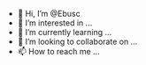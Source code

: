 - 👋 Hi, I’m @Ebusc
- 👀 I’m interested in ...
- 🌱 I’m currently learning ...
- 💞️ I’m looking to collaborate on ...
- 📫 How to reach me ...

<!---
Ebusc/Ebusc is a ✨ special ✨ repository because its `README.md` (this file) appears on your GitHub profile.
You can click the Preview link to take a look at your changes.
--->
